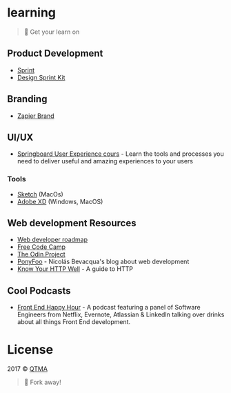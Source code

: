 # learning
> :rocket: Get your learn on

## Product Development

- [Sprint](http://www.thesprintbook.com/)
- [Design Sprint Kit](https://designsprintkit.withgoogle.com/)

## Branding
- [Zapier Brand](https://zapier.com/brand/)

## UI/UX

- [Springboard User Experience cours](https://www.springboard.com/learning-paths/user-experience-design/) - Learn the tools and processes you need to deliver useful and amazing experiences to your users

### Tools
- [Sketch](http://sketchapp.com) (MacOs)
- [Adobe XD](http://www.adobe.com/ca/products/experience-design.html) (Windows, MacOS)

## Web development Resources

- [Web developer roadmap](https://github.com/kamranahmedse/developer-roadmap)
- [Free Code Camp](https://www.freecodecamp.com/)
- [The Odin Project](http://www.theodinproject.com/)
- [PonyFoo](https://ponyfoo.com) - Nicolás Bevacqua's blog about web development
- [Know Your HTTP Well](https://github.com/for-GET/know-your-http-well) - A guide to HTTP

## Cool Podcasts
- [Front End Happy Hour](http://frontendhappyhour.com/) - A podcast featuring a panel of Software Engineers from Netflix, Evernote, Atlassian & LinkedIn talking over drinks about all things Front End development.

# License

2017 © [QTMA](http://qtma.ca)
> :fork_and_knife: Fork away!
